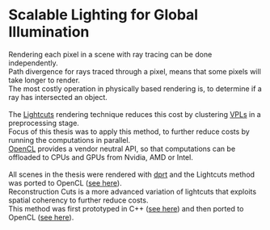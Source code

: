 # Scalable Lighting for Global Illumination

Rendering each pixel in a scene with ray tracing can be done independently.
<br>
Path divergence for rays traced through a pixel, means that some pixels will take longer to render.
<br>
The most costly operation in physically based rendering is, to determine if a ray has intersected an object.
<br>
<br>
The [Lightcuts](https://www.cs.cornell.edu/~kb/projects/lightcuts/) rendering technique reduces this cost by 
clustering [VPLs](https://dl.acm.org/doi/pdf/10.1145/258734.258769) in a preprocessing stage.
<br>
Focus of this thesis was to apply this method, to further reduce costs by running the computations in parallel.
<br>
[OpenCL](https://www.khronos.org/opencl/) provides a vendor neutral API, so that computations can be offloaded to CPUs and GPUs from Nvidia, AMD or Intel.
<br><br>
All scenes in the thesis were rendered with [dprt](https://github.com/bingecoding/dprt) and the Lightcuts method was ported 
to OpenCL ([see here](https://github.com/bingecoding/dprt/blob/main/src/kernels/lightcutsgpu_kernel.cl)).
<br>
Reconstruction Cuts is a more advanced variation of lightcuts that exploits spatial coherency to further reduce costs.
<br>
This method was first prototyped in C++ ([see here](https://github.com/bingecoding/dprt/blob/main/src/engines/reconstructioncutscpu.cpp)) 
and then ported to OpenCL ([see here](https://github.com/bingecoding/dprt/blob/main/src/kernels/reconstructioncutsgpu_kernel.cl)).